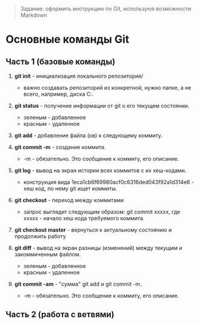 > Задание: оформить инструкцию по Git, используюя возможности Markdown

# **Основные команды Git**

## Часть 1 (базовые команды)

1. **git init** - инициализация локального репозитория/
    * важно создавать репозиторий из конкретной, нужно папке, а не всего, например, диска С:.

2. **git status** - получение информации от git о его текущем состоянии.
    * зеленым - добавленное
    * красным - удаленное

3. **git add** - добавление файла (ов) к следующему коммиту.

4. **git commit -m** - создание коммита.
    * -m - обязательно. Это сообщение к коммиту, его описание.
5. **git log** - вывод на экран истории всех коммитов с их хеш-кодами.
    * конструкция вида 1eca1cb6f69980acf0c6316ded043f92a1d314e6 - хеш код, по нему git ищет коммиты.
6. **git checkout** - переход между коммитами
    * запрос выглядит следующим образом: git commit xxxxx, где xxxxx - начало хеш кода требуемого коммита.
7. **git checkout master** - вернуться к актуальному состоянию и продолжить работу
8. **git diff** - вывод на экран разницы (изменений) между текущим и закоммиченным файлом.
    * зеленым - добавленное
    * красным - удаленное
9. **git commit -am** - "сумма" git add и git commit -m.
    * -m - обязательно. Это сообщение к коммиту, его описание.

## Часть 2 (работа с ветвями)


